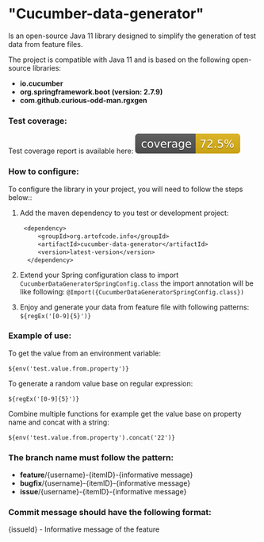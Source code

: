 # "Cucumber-data-generator" 
Is an open-source Java 11 library designed to simplify the generation of test data from feature files.

The project is compatible with Java 11 and is based on the following open-source libraries:

* **io.cucumber**
* **org.springframework.boot (version: 2.7.9)**
* **com.github.curious-odd-man.rgxgen**

### Test coverage:
Test coverage report is available here:
![test coverage](.github/badges/jacoco.svg)

### How to configure:

To configure the library in your project, you will need to follow the steps below::

1. Add the maven dependency to you test or development project:

        <dependency>
            <groupId>org.artofcode.info</groupId>
            <artifactId>cucumber-data-generator</artifactId>
            <version>latest-version</version>
         </dependency>

2. Extend your Spring configuration class to import
   `CucumberDataGeneratorSpringConfig.class` the import annotation will be like following:
   `@Import({CucumberDataGeneratorSpringConfig.class})`

3. Enjoy and generate your data from feature file with following patterns: `${regEx('[0-9]{5}')} `

### Example of use:

To get the value from an environment variable:

    ${env('test.value.from.property')}

To generate a random value base on regular expression:

    ${regEx('[0-9]{5}')}

Combine multiple functions for example get the value base on property name and concat with a string:

    ${env('test.value.from.property').concat('22')}

### The branch name must follow the pattern:

* **feature**/{username}-{itemID}-{informative message}
* **bugfix**/{username}-{itemID}-{informative message}
* **issue**/{username}-{itemID}-{informative message}

### Commit message should have the following format:

{issueId} - Informative message of the feature
